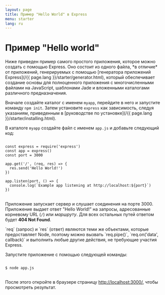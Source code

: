 ```yaml
---
layout: page
title: Пример "Hello World" в Express
menu: starter
lang: ru
---
```


# Пример "Hello world"

<div class="doc-box doc-info" markdown="1">
Ниже приведен пример самого простого приложения, которое можно создать с помощью Express. Оно состоит из одного файла, *в отличие* от приложений, генерируемых с помощью [генератора приложений Express](/{{ page.lang }}/starter/generator.html), который обеспечивает создание основы для полноценного приложения с многочисленными файлами на JavaScript, шаблонами Jade и вложенными каталогами различного предназначения.
</div>

Вначале создайте каталог с именем `myapp`, перейдите в него и запустите команду `npm init`. Затем установите `express` как зависимость, следуя указаниям, приведенным в [руководстве по установке](/{{ page.lang }}/starter/installing.html).

В каталоге `myapp` создайте файл с именем `app.js` и добавьте следующий код:

<pre>
<code class="language-javascript" translate="no">
const express = require('express')
const app = express()
const port = 3000

app.get('/', (req, res) => {
  res.send('Hello World!')
})

app.listen(port, () => {
  console.log(`Example app listening at http://localhost:${port}`)
})
</code>
</pre>

Приложение запускает сервер и слушает соединения на порте 3000. Приложение выдает ответ "Hello World!" на запросы, адресованные корневому URL (`/`) или *маршруту*. Для всех остальных путей ответом будет **404 Not Found**.

<div class="doc-box doc-notice" markdown="1">
`req` (запрос) и `res` (ответ) являются теми же объектами, которые предоставляет Node,  поэтому можно вызвать `req.pipe()`, `req.on('data', callback)` и выполнить любые другие действия, не требующие участия Express.
</div>

Запустите приложение с помощью следующей команды:

<pre>
<code class="language-sh" translate="no">
$ node app.js
</code>
</pre>

После этого откройте в браузере страницу [http://localhost:3000/](http://localhost:3000/), чтобы просмотреть результат.

